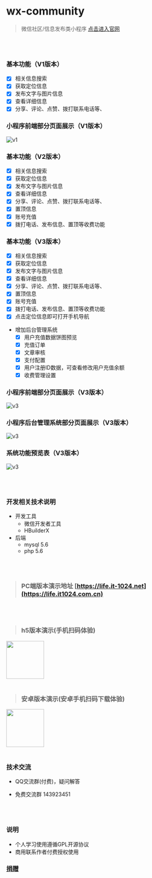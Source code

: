 # wx-community
> 微信社区/信息发布类小程序 [点击进入官网](http://m.it1024.com.cn)


<br>
<br>


### 基本功能（V1版本）
- [x]  相关信息搜索
- [x]  获取定位信息
- [x]  发布文字与图片信息
- [x]  查看详细信息
- [x]  分享、评论、点赞、拨打联系电话等、

### 小程序前端部分页面展示（V1版本）
![](https://s2.loli.net/2022/04/15/QvKpyenmHwoPG8f.jpg "v1")

### 基本功能（V2版本）
- [x]  相关信息搜索
- [x]  获取定位信息
- [x]  发布文字与图片信息
- [x]  查看详细信息
- [x]  分享、评论、点赞、拨打联系电话等、
- [x]  置顶信息
- [x]  账号充值
- [x]  拨打电话、发布信息、置顶等收费功能

### 基本功能（V3版本）
- [x]  相关信息搜索
- [x]  获取定位信息
- [x]  发布文字与图片信息
- [x]  查看详细信息
- [x]  分享、评论、点赞、拨打联系电话等、
- [x]  置顶信息
- [x]  账号充值
- [x]  拨打电话、发布信息、置顶等收费功能
- [x]  点击定位信息即可打开手机导航
- 增加后台管理系统
    - [x]  用户充值数据饼图预览
    - [x]  充值订单
    - [x]  文章审核
    - [x]  支付配置
    - [x]  用户注册ID数据，可查看修改用户充值余额
    - [x]  收费管理设置
 
### 小程序前端部分页面展示（V3版本）
![](https://s2.loli.net/2022/04/15/MoedGfQ145puJgt.jpg "v3")
### 小程序后台管理系统部分页面展示（V3版本）
![](https://s2.loli.net/2022/04/11/cVmCg93PotqG7FE.png "v3")

### 系统功能预览表（V3版本）
![](https://s2.loli.net/2022/04/22/JZofjuCP84Ow1mB.png "v3")

<br>
<br>

### 开发相关技术说明
- 开发工具
  - 微信开发者工具
  - HBuilderX
- 后端
  - mysql 5.6
  - php 5.6


<br>
<br>

> ### PC端版本演示地址 [https://life.it-1024.net](https://life.it1024.com.cn) 

<br>
<br>

> ### h5版本演示(手机扫码体验) 

<img src="https://s2.loli.net/2022/05/22/TdaWP4iDrUHnM3t.png" width="100px">

<br>
<br>

> ### 安卓版本演示(安卓手机扫码下载体验) 

<img src="https://s2.loli.net/2022/05/22/sOjb2IZgvoVR6Yc.png" width="100px">

<br>
<br>

### 技术交流
- QQ交流群(付费)，疑问解答
      <a target="_blank" style="vertical-align: text-bottom;" href="http://m.it1024.com.cn/qqun.php" rel="nofollow"><img src="https://camo.githubusercontent.com/c57758b9528d6fd7b961a3c7322277a749c6a259fc651471f2c1d4347c64f7e6/687474703a2f2f7075622e69647171696d672e636f6d2f7770612f696d616765732f67726f75702e706e67" alt="" data-canonical-src="http://pub.idqqimg.com/wpa/images/group.png" style="max-width:100%;"></a>

- 免费交流群 143923451
      <a target="_blank" style="vertical-align: text-bottom;" href="https://jq.qq.com/?_wv=1027&k=UhGcxgZ5" rel="nofollow"><img src="https://camo.githubusercontent.com/c57758b9528d6fd7b961a3c7322277a749c6a259fc651471f2c1d4347c64f7e6/687474703a2f2f7075622e69647171696d672e636f6d2f7770612f696d616765732f67726f75702e706e67" alt="" data-canonical-src="http://pub.idqqimg.com/wpa/images/group.png" style="max-width:100%;"></a>

<br>
<br>

### 说明
- 个人学习使用遵循GPL开源协议
- 商用联系作者付费授权使用

### [捐赠](http://m.it1024.com.cn/wxpay.html)

























